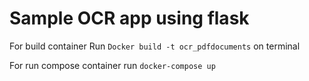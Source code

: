 # Sample OCR app using flask 

For  build container Run `Docker build -t ocr_pdfdocuments` on terminal

For run compose container run `docker-compose up`